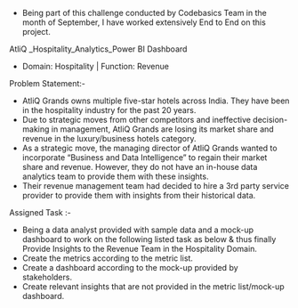 - Being part of this challenge conducted by Codebasics Team in the month of September, I have worked extensively End to End on this project.

AtliQ _Hospitality_Analytics_Power BI Dashboard

- Domain: Hospitality | Function: Revenue

Problem Statement:- 
- AtliQ Grands owns multiple five-star hotels across India. They have been in the hospitality industry for the past 20 years. 
- Due to strategic moves from other competitors and ineffective decision-making in management, AtliQ Grands are losing its market share and revenue in the luxury/business hotels category.
- As a strategic move, the managing director of AtliQ Grands wanted to incorporate “Business and Data Intelligence” to regain their market share and revenue. However, they do not have an in-house data analytics team to provide them with these insights.
- Their revenue management team had decided to hire a 3rd party service provider to provide them with insights from their historical data.




Assigned Task :- 
 - Being a data analyst provided with sample data and a mock-up dashboard to work on the following listed task as below & thus finally Provide Insights to the Revenue Team in the Hospitality Domain.
- Create the metrics according to the metric list.
- Create a dashboard according to the mock-up provided by stakeholders.
- Create relevant insights that are not provided in the metric list/mock-up dashboard.

